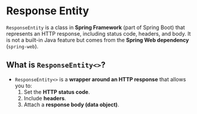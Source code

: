 # Response Entity

`ResponseEntity` is a class in **Spring Framework** (part of Spring Boot) that represents an HTTP response, including status code, headers, and body. It is not a built-in Java feature but comes from the **Spring Web dependency** (`spring-web`).


## **What is `ResponseEntity<>`?**

* `ResponseEntity<>` is a **wrapper around an HTTP response** that allows you to:
  1. Set the **HTTP status code**.
  2. Include **headers**.
  3. Attach a **response body (data object)**.
